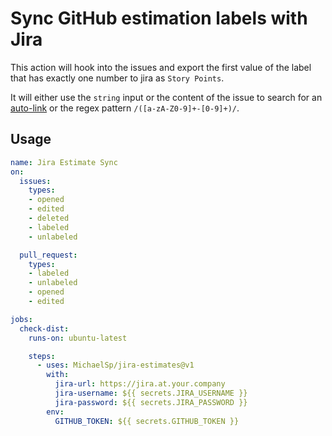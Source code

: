 # Sync GitHub estimation labels with Jira

This action will hook into the issues and export the first value of the label that has exactly one number to jira as `Story Points`.

It will either use the `string` input or the content of the issue to search for an [auto-link](https://docs.github.com/en/repositories/managing-your-repositorys-settings-and-features/managing-repository-settings/configuring-autolinks-to-reference-external-resources) or the regex pattern `/([a-zA-Z0-9]+-[0-9]+)/`.

## Usage

```yaml
name: Jira Estimate Sync
on:
  issues:
    types:
    - opened
    - edited
    - deleted
    - labeled
    - unlabeled

  pull_request:
    types:
    - labeled
    - unlabeled
    - opened
    - edited

jobs:
  check-dist:
    runs-on: ubuntu-latest

    steps:
      - uses: MichaelSp/jira-estimates@v1
        with:
          jira-url: https://jira.at.your.company
          jira-username: ${{ secrets.JIRA_USERNAME }}
          jira-password: ${{ secrets.JIRA_PASSWORD }}
        env:
          GITHUB_TOKEN: ${{ secrets.GITHUB_TOKEN }}
```